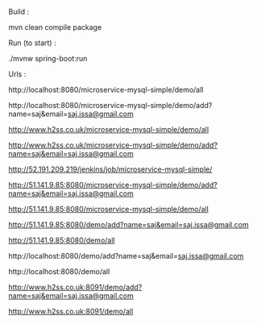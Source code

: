 Build : 

mvn clean compile package

Run (to start) :

./mvnw spring-boot:run

Urls :

http://localhost:8080/microservice-mysql-simple/demo/all

http://localhost:8080/microservice-mysql-simple/demo/add?name=saj&email=saj.issa@gmail.com

http://www.h2ss.co.uk/microservice-mysql-simple/demo/all

http://www.h2ss.co.uk/microservice-mysql-simple/demo/add?name=saj&email=saj.issa@gmail.com

http://52.191.209.219/jenkins/job/microservice-mysql-simple/

http://51.141.9.85:8080/microservice-mysql-simple/demo/add?name=saj&email=saj.issa@gmail.com

http://51.141.9.85:8080/microservice-mysql-simple/demo/all

http://51.141.9.85:8080/demo/add?name=saj&email=saj.issa@gmail.com

http://51.141.9.85:8080/demo/all

http://localhost:8080/demo/add?name=saj&email=saj.issa@gmail.com

http://localhost:8080/demo/all

http://www.h2ss.co.uk:8091/demo/add?name=saj&email=saj.issa@gmail.com

http://www.h2ss.co.uk:8091/demo/all

